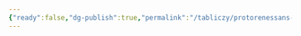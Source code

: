 ```yaml
---
{"ready":false,"dg-publish":true,"permalink":"/tabliczy/protorenessans-i-rannee-vozrozhdenie/freski-v-verhnej-czerkvi-baziliki-san-franchesko/","dgPassFrontmatter":true}
---
```




